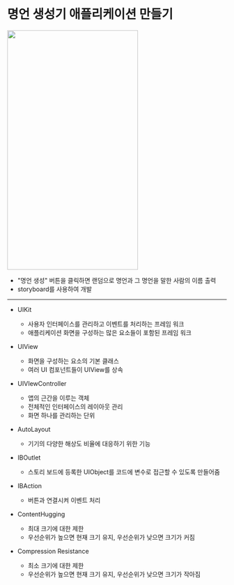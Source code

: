 명언 생성기 애플리케이션 만들기
===========
<img src="https://user-images.githubusercontent.com/55949986/151308318-6638457f-cc33-4982-85d0-50158d4233cd.gif" width="300" height="550"/>

* "명언 생성" 버튼을 클릭하면 랜덤으로 명언과 그 명언을 말한 사람의 이름 출력
* storyboard를 사용하여 개발
---------------------------------------

* UIKit
    * 사용자 인터페이스를 관리하고 이벤트를 처리하는 프레임 워크
    * 애플리케이션 화면을 구성하는 많은 요소들이 포함된 프레임 워크

* UIView
   * 화면을 구성하는 요소의 기본 클래스
   * 여러 UI 컴포넌트들이 UIView를 상속

* UIVIewController
   *  앱의 근간을 이루는 객체
   *  전체적인 인터페이스의 레이아웃 관리
   *  화면 하나를 관리하는 단위

* AutoLayout
   * 기기의 다양한 해상도 비율에 대응하기 위한 기능
 
* IBOutlet
   * 스토리 보드에 등록한 UIObject를 코드에 변수로 접근할 수 있도록 만들어줌

* IBAction
   * 버튼과 연결시켜 이벤트 처리

* ContentHugging
   * 최대 크기에 대한 제한
   * 우선순위가 높으면 현재 크기 유지, 우선순위가 낮으면 크기가 커짐

* Compression Resistance
   * 최소 크기에 대한 제한
   * 우선순위가 높으면 현재 크기 유지, 우선순위가 낮으면 크기가 작아짐
